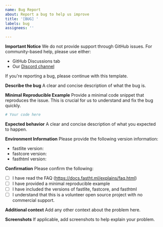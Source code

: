 ```yaml
---
name: Bug Report
about: Report a bug to help us improve
title: '[BUG] '
labels: bug
assignees: ''

---
```


**Important Notice**
We do not provide support through GitHub issues. For community-based help, please use either:
- GitHub Discussions tab
- Our [Discord channel](https://discord.gg/qcXvcxMhdP)

If you're reporting a bug, please continue with this template.

**Describe the bug**
A clear and concise description of what the bug is.

**Minimal Reproducible Example**
Provide a minimal code snippet that reproduces the issue. This is crucial for us to understand and fix the bug quickly.

```python
# Your code here
```

**Expected behavior**
A clear and concise description of what you expected to happen.

**Environment Information**
Please provide the following version information:
- fastlite version:
- fastcore version:
- fasthtml version:

**Confirmation**
Please confirm the following:
- [ ] I have read the FAQ (https://docs.fastht.ml/explains/faq.html)
- [ ] I have provided a minimal reproducible example
- [ ] I have included the versions of fastlite, fastcore, and fasthtml
- [ ] I understand that this is a volunteer open source project with no commercial support.

**Additional context**
Add any other context about the problem here.

**Screenshots**
If applicable, add screenshots to help explain your problem.
